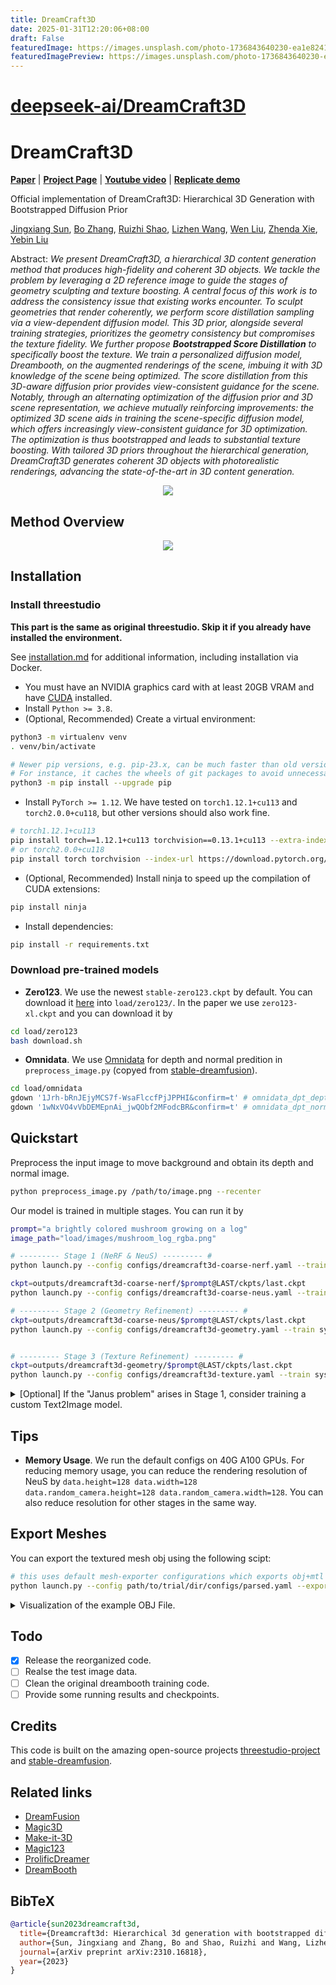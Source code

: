 ```yaml
---
title: DreamCraft3D
date: 2025-01-31T12:20:06+08:00
draft: False
featuredImage: https://images.unsplash.com/photo-1736843640230-ea1e8241ae42?ixid=M3w0NjAwMjJ8MHwxfHJhbmRvbXx8fHx8fHx8fDE3MzgyOTcxMjl8&ixlib=rb-4.0.3
featuredImagePreview: https://images.unsplash.com/photo-1736843640230-ea1e8241ae42?ixid=M3w0NjAwMjJ8MHwxfHJhbmRvbXx8fHx8fHx8fDE3MzgyOTcxMjl8&ixlib=rb-4.0.3
---
```


# [deepseek-ai/DreamCraft3D](https://github.com/deepseek-ai/DreamCraft3D)

# DreamCraft3D

[**Paper**](https://arxiv.org/abs/2310.16818) | [**Project Page**](https://mrtornado24.github.io/DreamCraft3D/) | [**Youtube video**](https://www.youtube.com/watch?v=0FazXENkQms) | [**Replicate demo**](https://replicate.com/jd7h/dreamcraft3d)

Official implementation of DreamCraft3D: Hierarchical 3D Generation with Bootstrapped Diffusion Prior

[Jingxiang Sun](https://mrtornado24.github.io/), [Bo Zhang](https://bo-zhang.me/), [Ruizhi Shao](https://dsaurus.github.io/saurus/), [Lizhen Wang](https://lizhenwangt.github.io/), [Wen Liu](https://github.com/StevenLiuWen), [Zhenda Xie](https://zdaxie.github.io/), [Yebin Liu](https://liuyebin.com/)


Abstract: *We present DreamCraft3D, a hierarchical 3D content generation method that produces high-fidelity and coherent 3D objects. We tackle the problem by leveraging a 2D reference image to guide the stages of geometry sculpting and texture boosting. A central focus of this work is to address the consistency issue that existing
works encounter. To sculpt geometries that render coherently, we perform score
distillation sampling via a view-dependent diffusion model. This 3D prior, alongside several training strategies, prioritizes the geometry consistency but compromises the texture fidelity. We further propose **Bootstrapped Score Distillation** to
specifically boost the texture. We train a personalized diffusion model, Dreambooth, on the augmented renderings of the scene, imbuing it with 3D knowledge
of the scene being optimized. The score distillation from this 3D-aware diffusion prior provides view-consistent guidance for the scene. Notably, through an
alternating optimization of the diffusion prior and 3D scene representation, we
achieve mutually reinforcing improvements: the optimized 3D scene aids in training the scene-specific diffusion model, which offers increasingly view-consistent
guidance for 3D optimization. The optimization is thus bootstrapped and leads
to substantial texture boosting. With tailored 3D priors throughout the hierarchical generation, DreamCraft3D generates coherent 3D objects with photorealistic
renderings, advancing the state-of-the-art in 3D content generation.*

<p align="center">
    <img src="assets/repo_static_v2.png">
</p>


## Method Overview
<p align="center">
    <img src="assets/diagram-1.png">
</p>


<!-- https://github.com/MrTornado24/DreamCraft3D/assets/45503891/8e70610c-d812-4544-86bf-7f8764e41067



https://github.com/MrTornado24/DreamCraft3D/assets/45503891/b1e8ae54-1afd-4e0f-88f7-9bd5b70fd44d



https://github.com/MrTornado24/DreamCraft3D/assets/45503891/ead40f9b-d7ee-4ee8-8d98-dbd0b8fbab97 -->

## Installation
### Install threestudio

**This part is the same as original threestudio. Skip it if you already have installed the environment.**

See [installation.md](docs/installation.md) for additional information, including installation via Docker.

- You must have an NVIDIA graphics card with at least 20GB VRAM and have [CUDA](https://developer.nvidia.com/cuda-downloads) installed.
- Install `Python >= 3.8`.
- (Optional, Recommended) Create a virtual environment:

```sh
python3 -m virtualenv venv
. venv/bin/activate

# Newer pip versions, e.g. pip-23.x, can be much faster than old versions, e.g. pip-20.x.
# For instance, it caches the wheels of git packages to avoid unnecessarily rebuilding them later.
python3 -m pip install --upgrade pip
```

- Install `PyTorch >= 1.12`. We have tested on `torch1.12.1+cu113` and `torch2.0.0+cu118`, but other versions should also work fine.

```sh
# torch1.12.1+cu113
pip install torch==1.12.1+cu113 torchvision==0.13.1+cu113 --extra-index-url https://download.pytorch.org/whl/cu113
# or torch2.0.0+cu118
pip install torch torchvision --index-url https://download.pytorch.org/whl/cu118
```

- (Optional, Recommended) Install ninja to speed up the compilation of CUDA extensions:

```sh
pip install ninja
```

- Install dependencies:

```sh
pip install -r requirements.txt
```

### Download pre-trained models
- **Zero123**. We use the newest `stable-zero123.ckpt` by default. You can download it [here](https://huggingface.co/stabilityai/stable-zero123) into `load/zero123/`. In the paper we use `zero123-xl.ckpt` and you can download it by
```sh
cd load/zero123
bash download.sh
```

- **Omnidata**. We use [Omnidata](https://github.com/EPFL-VILAB/omnidata/tree/main/omnidata_tools/torch) for depth and normal predition in `preprocess_image.py` (copyed from [stable-dreamfusion](https://github.com/ashawkey/stable-dreamfusion)).
```sh
cd load/omnidata
gdown '1Jrh-bRnJEjyMCS7f-WsaFlccfPjJPPHI&confirm=t' # omnidata_dpt_depth_v2.ckpt
gdown '1wNxVO4vVbDEMEpnAi_jwQObf2MFodcBR&confirm=t' # omnidata_dpt_normal_v2.ckpt
```

## Quickstart
Preprocess the input image to move background and obtain its depth and normal image.
```sh
python preprocess_image.py /path/to/image.png --recenter
```
Our model is trained in multiple stages. You can run it by
```sh
prompt="a brightly colored mushroom growing on a log"
image_path="load/images/mushroom_log_rgba.png"

# --------- Stage 1 (NeRF & NeuS) --------- # 
python launch.py --config configs/dreamcraft3d-coarse-nerf.yaml --train system.prompt_processor.prompt="$prompt" data.image_path="$image_path"

ckpt=outputs/dreamcraft3d-coarse-nerf/$prompt@LAST/ckpts/last.ckpt
python launch.py --config configs/dreamcraft3d-coarse-neus.yaml --train system.prompt_processor.prompt="$prompt" data.image_path="$image_path" system.weights="$ckpt"

# --------- Stage 2 (Geometry Refinement) --------- # 
ckpt=outputs/dreamcraft3d-coarse-neus/$prompt@LAST/ckpts/last.ckpt
python launch.py --config configs/dreamcraft3d-geometry.yaml --train system.prompt_processor.prompt="$prompt" data.image_path="$image_path" system.geometry_convert_from="$ckpt"


# --------- Stage 3 (Texture Refinement) --------- # 
ckpt=outputs/dreamcraft3d-geometry/$prompt@LAST/ckpts/last.ckpt
python launch.py --config configs/dreamcraft3d-texture.yaml --train system.prompt_processor.prompt="$prompt" data.image_path="$image_path" system.geometry_convert_from="$ckpt"
```

<details>
<summary>[Optional] If the "Janus problem" arises in Stage 1, consider training a custom Text2Image model.</summary>

First, generate multi-view images from a single reference image by Zero123++.

```sh
python threestudio/scripts/img_to_mv.py --image_path 'load/mushroom.png' --save_path '.cache/temp' --prompt 'a photo of mushroom' --superres
```
Train a personalized DeepFloyd model by DreamBooth Lora. Please check if the generated mv images above are reasonable.

```sh
export MODEL_NAME="DeepFloyd/IF-I-XL-v1.0"
export INSTANCE_DIR=".cache/temp"
export OUTPUT_DIR=".cache/if_dreambooth_mushroom"

accelerate launch threestudio/scripts/train_dreambooth_lora.py \
  --pretrained_model_name_or_path=$MODEL_NAME  \
  --instance_data_dir=$INSTANCE_DIR \
  --output_dir=$OUTPUT_DIR \
  --instance_prompt="a sks mushroom" \
  --resolution=64 \
  --train_batch_size=4 \
  --gradient_accumulation_steps=1 \
  --learning_rate=5e-6 \
  --scale_lr \
  --max_train_steps=1200 \
  --checkpointing_steps=600 \
  --pre_compute_text_embeddings \
  --tokenizer_max_length=77 \
  --text_encoder_use_attention_mask
```

The personalized DeepFloyd model lora is save at `.cache/if_dreambooth_mushroom`. Now you can replace the guidance the training scripts by

```sh
# --------- Stage 1 (NeRF & NeuS) --------- # 
python launch.py --config configs/dreamcraft3d-coarse-nerf.yaml --train system.prompt_processor.prompt="$prompt" data.image_path="$image_path" system.guidance.lora_weights_path=".cache/if_dreambooth_mushroom"
```
</details>

## Tips
- **Memory Usage**. We run the default configs on 40G A100 GPUs. For reducing memory usage, you can reduce the rendering resolution of NeuS by ```data.height=128 data.width=128 data.random_camera.height=128 data.random_camera.width=128```. You can also reduce resolution for other stages in the same way.

## Export Meshes
You can export the textured mesh obj using the following scipt:
```sh
# this uses default mesh-exporter configurations which exports obj+mtl
python launch.py --config path/to/trial/dir/configs/parsed.yaml --export --gpu 0 resume=path/to/trial/dir/ckpts/last.ckpt system.exporter_type=mesh-exporter
```
<details>
<summary>
Visualization of the example OBJ File.
</summary>
<p align="center">
    <img src="assets/mesh_meshlab.jpg">
</p>
</details>

## Todo

- [x] Release the reorganized code.
- [ ] Realse the test image data.
- [ ] Clean the original dreambooth training code.
- [ ] Provide some running results and checkpoints.

## Credits
This code is built on the amazing open-source projects [threestudio-project](https://github.com/threestudio-project/threestudio) and [stable-dreamfusion](https://github.com/ashawkey/stable-dreamfusion).

## Related links

- [DreamFusion](https://dreamfusion3d.github.io/)
- [Magic3D](https://research.nvidia.com/labs/dir/magic3d/)
- [Make-it-3D](https://make-it-3d.github.io/)
- [Magic123](https://guochengqian.github.io/project/magic123/)
- [ProlificDreamer](https://ml.cs.tsinghua.edu.cn/prolificdreamer/)
- [DreamBooth](https://dreambooth.github.io/)

## BibTeX

```bibtex
@article{sun2023dreamcraft3d,
  title={Dreamcraft3d: Hierarchical 3d generation with bootstrapped diffusion prior},
  author={Sun, Jingxiang and Zhang, Bo and Shao, Ruizhi and Wang, Lizhen and Liu, Wen and Xie, Zhenda and Liu, Yebin},
  journal={arXiv preprint arXiv:2310.16818},
  year={2023}
}
```
